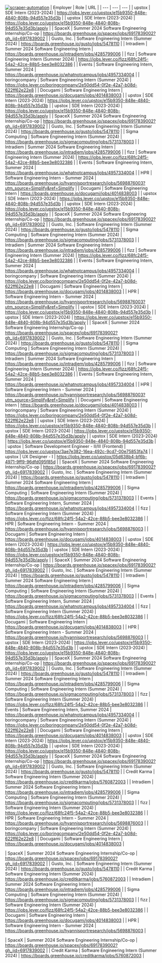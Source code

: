 [![scraper-automation](https://github.com/azad-ali786/Intern_JobOpenings/actions/workflows/scraper-automation.yml/badge.svg)](https://github.com/azad-ali786/Intern_JobOpenings/actions/workflows/scraper-automation.yml)
| Employer | Role | URL |
| --- | --- | --- |
| upstox | SDE Intern (2023-2024) | https://jobs.lever.co/upstox/e15b9350-848e-4840-808b-94d557e35d3b |
| upstox | SDE Intern (2023-2024) | https://jobs.lever.co/upstox/e15b9350-848e-4840-808b-94d557e35d3b/apply |
| SpaceX | Summer 2024 Software Engineering Internship/Co-op | https://boards.greenhouse.io/spacex/jobs/6917839002?gh_jid=6917839002 |
| Gusto, Inc. | Software Engineering Intern (Summer 2024) | https://boards.greenhouse.io/gusto/jobs/5478110 |
| Intradiem | Summer 2024 Software Engineering Intern | https://boards.greenhouse.io/intradiem/jobs/4285799006 |
| fizz | Software Engineering Intern (Summer 2024) | https://jobs.lever.co/fizz/68fc24f5-54a2-42ce-88b5-bee3e8032386 |
| Events | Software Engineering Intern, Summer 2024 | https://boards.greenhouse.io/whatnotcampus/jobs/4957334004 |
| boringcompany | Software Engineering Intern (Summer 2024) | https://jobs.lever.co/boringcompany/2e50dd54-0f2e-42a7-b08d-622ff62e22e8 |
| Docugami | Software Engineering Intern | https://boards.greenhouse.io/docugami/jobs/4014838003 |
| upstox | SDE Intern (2023-2024) | https://jobs.lever.co/upstox/e15b9350-848e-4840-808b-94d557e35d3b |
| upstox | SDE Intern (2023-2024) | https://jobs.lever.co/upstox/e15b9350-848e-4840-808b-94d557e35d3b/apply |
| SpaceX | Summer 2024 Software Engineering Internship/Co-op | https://boards.greenhouse.io/spacex/jobs/6917839002?gh_jid=6917839002 |
| Gusto, Inc. | Software Engineering Intern (Summer 2024) | https://boards.greenhouse.io/gusto/jobs/5478110 |
| Sigma Computing | Software Engineering Intern (Summer 2024) | https://boards.greenhouse.io/sigmacomputing/jobs/5731378003 |
| Intradiem | Summer 2024 Software Engineering Intern | https://boards.greenhouse.io/intradiem/jobs/4285799006 |
| fizz | Software Engineering Intern (Summer 2024) | https://jobs.lever.co/fizz/68fc24f5-54a2-42ce-88b5-bee3e8032386 |
| Events | Software Engineering Intern, Summer 2024 | https://boards.greenhouse.io/whatnotcampus/jobs/4957334004 |
| HPR | Software Engineering Intern - Summer 2024 | https://boards.greenhouse.io/hyannisportresearch/jobs/5698876003?utm_source=Simplify&ref=Simplify |
| Docugami | Software Engineering Intern | https://boards.greenhouse.io/docugami/jobs/4014838003 |
| upstox | SDE Intern (2023-2024) | https://jobs.lever.co/upstox/e15b9350-848e-4840-808b-94d557e35d3b |
| upstox | SDE Intern (2023-2024) | https://jobs.lever.co/upstox/e15b9350-848e-4840-808b-94d557e35d3b/apply |
| SpaceX | Summer 2024 Software Engineering Internship/Co-op | https://boards.greenhouse.io/spacex/jobs/6917839002?gh_jid=6917839002 |
| Gusto, Inc. | Software Engineering Intern (Summer 2024) | https://boards.greenhouse.io/gusto/jobs/5478110 |
| Sigma Computing | Software Engineering Intern (Summer 2024) | https://boards.greenhouse.io/sigmacomputing/jobs/5731378003 |
| Intradiem | Summer 2024 Software Engineering Intern | https://boards.greenhouse.io/intradiem/jobs/4285799006 |
| fizz | Software Engineering Intern (Summer 2024) | https://jobs.lever.co/fizz/68fc24f5-54a2-42ce-88b5-bee3e8032386 |
| Events | Software Engineering Intern, Summer 2024 | https://boards.greenhouse.io/whatnotcampus/jobs/4957334004 |
| boringcompany | Software Engineering Intern (Summer 2024) | https://jobs.lever.co/boringcompany/2e50dd54-0f2e-42a7-b08d-622ff62e22e8 |
| Docugami | Software Engineering Intern | https://boards.greenhouse.io/docugami/jobs/4014838003 |
| HPR | Software Engineering Intern - Summer 2024 | https://boards.greenhouse.io/hyannisportresearch/jobs/5698876003?utm_source=Simplify&ref=Simplify |
| upstox | SDE Intern (2023-2024) | https://jobs.lever.co/upstox/e15b9350-848e-4840-808b-94d557e35d3b |
| upstox | SDE Intern (2023-2024) | https://jobs.lever.co/upstox/e15b9350-848e-4840-808b-94d557e35d3b/apply |
| SpaceX | Summer 2024 Software Engineering Internship/Co-op | https://boards.greenhouse.io/spacex/jobs/6917839002?gh_jid=6917839002 |
| Gusto, Inc. | Software Engineering Intern (Summer 2024) | https://boards.greenhouse.io/gusto/jobs/5478110 |
| Sigma Computing | Software Engineering Intern (Summer 2024) | https://boards.greenhouse.io/sigmacomputing/jobs/5731378003 |
| Intradiem | Summer 2024 Software Engineering Intern | https://boards.greenhouse.io/intradiem/jobs/4285799006 |
| fizz | Software Engineering Intern (Summer 2024) | https://jobs.lever.co/fizz/68fc24f5-54a2-42ce-88b5-bee3e8032386 |
| Events | Software Engineering Intern, Summer 2024 | https://boards.greenhouse.io/whatnotcampus/jobs/4957334004 |
| HPR | Software Engineering Intern - Summer 2024 | https://boards.greenhouse.io/hyannisportresearch/jobs/5698876003?utm_source=Simplify&ref=Simplify |
| Docugami | Software Engineering Intern | https://boards.greenhouse.io/docugami/jobs/4014838003 |
| boringcompany | Software Engineering Intern (Summer 2024) | https://jobs.lever.co/boringcompany/2e50dd54-0f2e-42a7-b08d-622ff62e22e8 |
| upstox | SDE Intern (2023-2024) | https://jobs.lever.co/upstox/e15b9350-848e-4840-808b-94d557e35d3b |
| upstox | SDE Intern (2023-2024) | https://jobs.lever.co/upstox/e15b9350-848e-4840-808b-94d557e35d3b/apply |
| upstox | SDE Intern (2023-2024) | https://jobs.lever.co/upstox/e15b9350-848e-4840-808b-94d557e35d3b |
| upstox | Software Development Engineer - II/III (Frontend) | https://jobs.lever.co/upstox/3ae7e382-16ea-492c-9cd7-00e75853fa74 |
| upstox | UX Designer - I | https://jobs.lever.co/upstox/05d638b4-bf6b-4971-9ff9-96dfd095f85d |
| SpaceX | Summer 2024 Software Engineering Internship/Co-op | https://boards.greenhouse.io/spacex/jobs/6917839002?gh_jid=6917839002 |
| Gusto, Inc. | Software Engineering Intern (Summer 2024) | https://boards.greenhouse.io/gusto/jobs/5478110 |
| Intradiem | Summer 2024 Software Engineering Intern | https://boards.greenhouse.io/intradiem/jobs/4285799006 |
| Sigma Computing | Software Engineering Intern (Summer 2024) | https://boards.greenhouse.io/sigmacomputing/jobs/5731378003 |
| Events | Software Engineering Intern, Summer 2024 | https://boards.greenhouse.io/whatnotcampus/jobs/4957334004 |
| fizz | Software Engineering Intern (Summer 2024) | https://jobs.lever.co/fizz/68fc24f5-54a2-42ce-88b5-bee3e8032386 |
| HPR | Software Engineering Intern - Summer 2024 | https://boards.greenhouse.io/hyannisportresearch/jobs/5698876003 |
| Docugami | Software Engineering Intern | https://boards.greenhouse.io/docugami/jobs/4014838003 |
| upstox | SDE Intern (2023-2024) | https://jobs.lever.co/upstox/e15b9350-848e-4840-808b-94d557e35d3b |
| upstox | SDE Intern (2023-2024) | https://jobs.lever.co/upstox/e15b9350-848e-4840-808b-94d557e35d3b/apply |
| SpaceX | Summer 2024 Software Engineering Internship/Co-op | https://boards.greenhouse.io/spacex/jobs/6917839002?gh_jid=6917839002 |
| Gusto, Inc. | Software Engineering Intern (Summer 2024) | https://boards.greenhouse.io/gusto/jobs/5478110 |
| Intradiem | Summer 2024 Software Engineering Intern | https://boards.greenhouse.io/intradiem/jobs/4285799006 |
| Sigma Computing | Software Engineering Intern (Summer 2024) | https://boards.greenhouse.io/sigmacomputing/jobs/5731378003 |
| Events | Software Engineering Intern, Summer 2024 | https://boards.greenhouse.io/whatnotcampus/jobs/4957334004 |
| fizz | Software Engineering Intern (Summer 2024) | https://jobs.lever.co/fizz/68fc24f5-54a2-42ce-88b5-bee3e8032386 |
| Docugami | Software Engineering Intern | https://boards.greenhouse.io/docugami/jobs/4014838003 |
| HPR | Software Engineering Intern - Summer 2024 | https://boards.greenhouse.io/hyannisportresearch/jobs/5698876003 |
| upstox | SDE Intern (2023-2024) | https://jobs.lever.co/upstox/e15b9350-848e-4840-808b-94d557e35d3b |
| upstox | SDE Intern (2023-2024) | https://jobs.lever.co/upstox/e15b9350-848e-4840-808b-94d557e35d3b/apply |
| SpaceX | Summer 2024 Software Engineering Internship/Co-op | https://boards.greenhouse.io/spacex/jobs/6917839002?gh_jid=6917839002 |
| Gusto, Inc. | Software Engineering Intern (Summer 2024) | https://boards.greenhouse.io/gusto/jobs/5478110 |
| Intradiem | Summer 2024 Software Engineering Intern | https://boards.greenhouse.io/intradiem/jobs/4285799006 |
| Sigma Computing | Software Engineering Intern (Summer 2024) | https://boards.greenhouse.io/sigmacomputing/jobs/5731378003 |
| fizz | Software Engineering Intern (Summer 2024) | https://jobs.lever.co/fizz/68fc24f5-54a2-42ce-88b5-bee3e8032386 |
| Events | Software Engineering Intern, Summer 2024 | https://boards.greenhouse.io/whatnotcampus/jobs/4957334004 |
| boringcompany | Software Engineering Intern (Summer 2024) | https://jobs.lever.co/boringcompany/2e50dd54-0f2e-42a7-b08d-622ff62e22e8 |
| Docugami | Software Engineering Intern | https://boards.greenhouse.io/docugami/jobs/4014838003 |
| upstox | SDE Intern (2023-2024) | https://jobs.lever.co/upstox/e15b9350-848e-4840-808b-94d557e35d3b |
| upstox | SDE Intern (2023-2024) | https://jobs.lever.co/upstox/e15b9350-848e-4840-808b-94d557e35d3b/apply |
| SpaceX | Summer 2024 Software Engineering Internship/Co-op | https://boards.greenhouse.io/spacex/jobs/6917839002?gh_jid=6917839002 |
| Gusto, Inc. | Software Engineering Intern (Summer 2024) | https://boards.greenhouse.io/gusto/jobs/5478110 |
| Credit Karma | Software Engineering Intern (Summer 2024) | https://boards.greenhouse.io/creditkarma/jobs/5760872003 |
| Intradiem | Summer 2024 Software Engineering Intern | https://boards.greenhouse.io/intradiem/jobs/4285799006 |
| Sigma Computing | Software Engineering Intern (Summer 2024) | https://boards.greenhouse.io/sigmacomputing/jobs/5731378003 |
| fizz | Software Engineering Intern (Summer 2024) | https://jobs.lever.co/fizz/68fc24f5-54a2-42ce-88b5-bee3e8032386 |
| HPR | Software Engineering Intern - Summer 2024 | https://boards.greenhouse.io/hyannisportresearch/jobs/5698876003 |
| boringcompany | Software Engineering Intern (Summer 2024) | https://jobs.lever.co/boringcompany/2e50dd54-0f2e-42a7-b08d-622ff62e22e8 |
| Docugami | Software Engineering Intern | https://boards.greenhouse.io/docugami/jobs/4014838003 |

| SpaceX | Summer 2024 Software Engineering Internship/Co-op | https://boards.greenhouse.io/spacex/jobs/6917839002?gh_jid=6917839002 |
| Gusto, Inc. | Software Engineering Intern (Summer 2024) | https://boards.greenhouse.io/gusto/jobs/5478110 |
| Credit Karma | Software Engineering Intern (Summer 2024) | https://boards.greenhouse.io/creditkarma/jobs/5760872003 |
| Intradiem | Summer 2024 Software Engineering Intern | https://boards.greenhouse.io/intradiem/jobs/4285799006 |
| Sigma Computing | Software Engineering Intern (Summer 2024) | https://boards.greenhouse.io/sigmacomputing/jobs/5731378003 |
| fizz | Software Engineering Intern (Summer 2024) | https://jobs.lever.co/fizz/68fc24f5-54a2-42ce-88b5-bee3e8032386 |
| Docugami | Software Engineering Intern | https://boards.greenhouse.io/docugami/jobs/4014838003 |
| HPR | Software Engineering Intern - Summer 2024 | https://boards.greenhouse.io/hyannisportresearch/jobs/5698876003 |

| SpaceX | Summer 2024 Software Engineering Internship/Co-op | https://boards.greenhouse.io/spacex/jobs/6917839002?gh_jid=6917839002 |
| Credit Karma | Software Engineering Intern (Summer 2024) | https://boards.greenhouse.io/creditkarma/jobs/5760872003 |